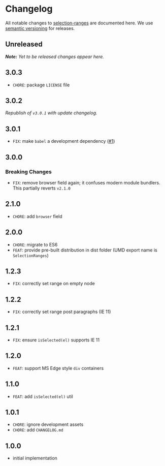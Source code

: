 # Changelog

All notable changes to [selection-ranges](https://github.com/nikku/selection-ranges) are documented here. We use [semantic versioning](http://semver.org/) for releases.

## Unreleased

___Note:__ Yet to be released changes appear here._

## 3.0.3

* `CHORE`: package `LICENSE` file

## 3.0.2

_Republish of `v3.0.1` with update changelog._

## 3.0.1

* `FIX`: make `babel` a development dependency ([#1](https://github.com/nikku/selection-ranges/issues/1))

## 3.0.0

### Breaking Changes

* `FIX`: remove browser field again; it confuses modern module bundlers. This partially reverts `v2.1.0`

## 2.1.0

* `CHORE`: add `browser` field

## 2.0.0

* `CHORE`: migrate to ES6
* `FEAT`: provide pre-built distribution in dist folder (UMD export name is `SelectionRanges`)

## 1.2.3

* `FIX`: correctly set range on empty node

## 1.2.2

* `FIX`: correctly set range post paragraphs (IE 11)

## 1.2.1

* `FIX`: ensure `isSelected(el)` supports IE 11

## 1.2.0

* `FEAT`: support MS Edge style `div` containers

## 1.1.0

* `FEAT`: add `isSelected(el)` util

## 1.0.1

* `CHORE`: ignore development assets
* `CHORE`: add `CHANGELOG.md`

## 1.0.0

* initial implementation